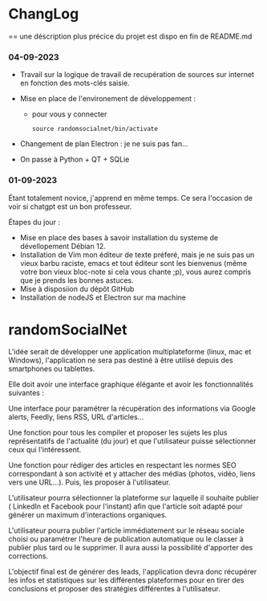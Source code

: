 # ChangLog
== une déscription plus précice du projet est dispo en fin de README.md

### 04-09-2023

- Travail sur la logique de travail de recupération de sources sur internet en fonction des mots-clés saisie.
- Mise en place de l'environement de développement :
	- pour vous y connecter 
		```
		source randomsocialnet/bin/activate
		``` 

- Changement de plan Electron : je ne suis pas fan...
- On passe à Python + QT + SQLie


### 01-09-2023

Étant totalement novice, j'apprend en même temps. Ce sera l'occasion de voir si chatgpt est un bon professeur.

Étapes du jour :
- Mise en place des bases à savoir installation du systeme de dévellopement Débian 12.
- Installation de Vim mon éditeur de texte préferé, mais je ne suis pas un vieux barbu raciste, emacs et tout éditeur sont les bienvenus (même votre bon vieux bloc-note si cela vous chante ;p), vous aurez compris que je prends les bonnes astuces.
- Mise à disposiion du dépôt GitHub
- Installation de nodeJS et Electron sur ma machine


# randomSocialNet

L'idée serait de développer une application multiplateforme (linux, mac et Windows), l'application ne sera pas destiné à être utilisé depuis des smartphones ou tablettes.

Elle doit avoir une interface graphique élégante et avoir les fonctionnalités suivantes :


Une interface pour paramétrer la récupération des informations via Google alerts, Feedly, liens RSS, URL d'articles...

Une fonction pour tous les compiler et proposer les sujets les plus représentatifs de l'actualité (du jour) et que l'utilisateur puisse sélectionner ceux qui l'intéressent.

Une fonction pour rédiger des articles en respectant les normes SEO correspondant à son activité et y attacher des médias (photos, vidéo, liens vers une URL...). Puis, les proposer à l'utilisateur.

L'utilisateur pourra sélectionner la plateforme sur laquelle il souhaite publier ( LinkedIn et Facebook pour l'instant) afin que l'article soit adapté pour générer un maximum d'interactions organiques.

L'utilisateur pourra publier l'article immédiatement sur le réseau sociale choisi ou paramétrer l'heure de publication automatique ou le classer à publier plus tard ou le supprimer. Il aura aussi la possibilité d'apporter des corrections.

L'objectif final est de générer des leads, l'application devra donc récupérer les infos et statistiques sur les différentes plateformes pour en tirer des conclusions et proposer des stratégies différentes à l'utilisateur.

